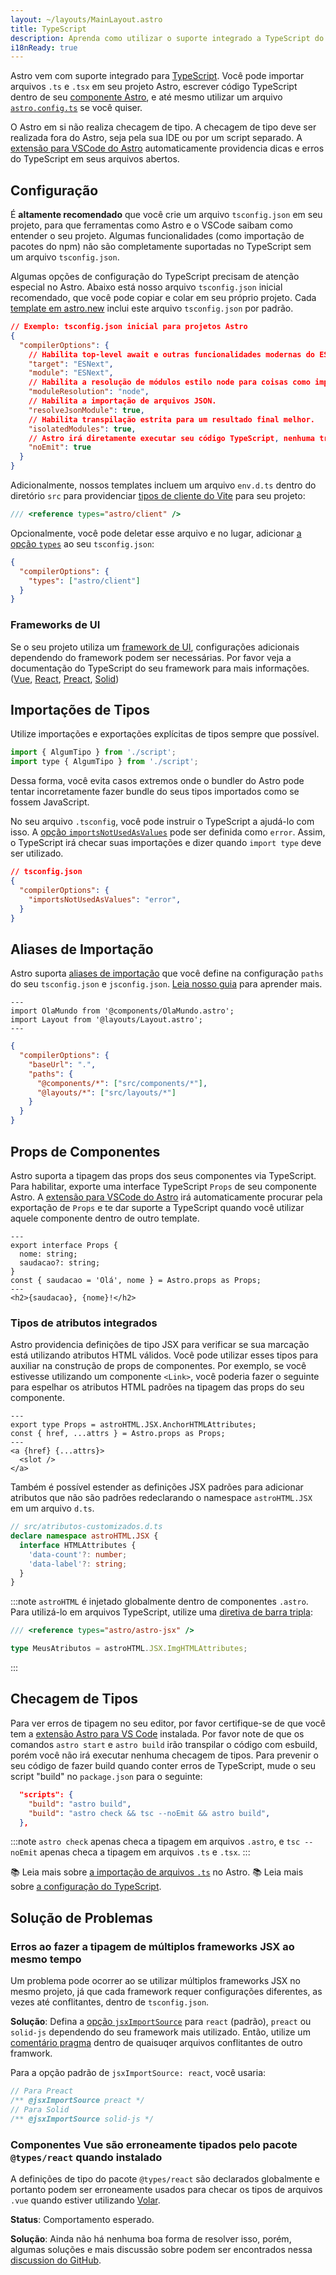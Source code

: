 ```yaml
---
layout: ~/layouts/MainLayout.astro
title: TypeScript
description: Aprenda como utilizar o suporte integrado a TypeScript do Astro.
i18nReady: true
---
```


Astro vem com suporte integrado para [TypeScript](https://www.typescriptlang.org/). Você pode importar arquivos `.ts` e `.tsx` em seu projeto Astro, escrever código TypeScript dentro de seu [componente Astro](/pt-br/core-concepts/astro-components/#o-script-do-componente), e até mesmo utilizar um arquivo [`astro.config.ts`](/pt-br/guides/configuring-astro/#o-arquivo-de-configuração-astro) se você quiser.

O Astro em si não realiza checagem de tipo. A checagem de tipo deve ser realizada fora do Astro, seja pela sua IDE ou por um script separado. A [extensão para VSCode do Astro](/pt-br/editor-setup/) automaticamente providencia dicas e erros do TypeScript em seus arquivos abertos.


## Configuração

É **altamente recomendado** que você crie um arquivo `tsconfig.json` em seu projeto, para que ferramentas como Astro e o VSCode saibam como entender o seu projeto. Algumas funcionalidades (como importação de pacotes do npm) não são completamente suportadas no TypeScript sem um arquivo `tsconfig.json`. 

Algumas opções de configuração do TypeScript precisam de atenção especial no Astro. Abaixo está nosso arquivo `tsconfig.json` inicial recomendado, que você pode copiar e colar em seu próprio projeto. Cada [template em astro.new](https://astro.new/) inclui este arquivo `tsconfig.json` por padrão.

```json title="tsconfig.json"
// Exemplo: tsconfig.json inicial para projetos Astro
{
  "compilerOptions": {
    // Habilita top-level await e outras funcionalidades modernas do ESM.
    "target": "ESNext",
    "module": "ESNext",
    // Habilita a resolução de módulos estilo node para coisas como importações de pacotes do npm.
    "moduleResolution": "node",
    // Habilita a importação de arquivos JSON.
    "resolveJsonModule": true,
    // Habilita transpilação estrita para um resultado final melhor.
    "isolatedModules": true,
    // Astro irá diretamente executar seu código TypeScript, nenhuma transpilação é necessária.
    "noEmit": true
  }
}
```

Adicionalmente, nossos templates incluem um arquivo `env.d.ts` dentro do diretório `src` para providenciar [tipos de cliente do Vite](https://vitejs.dev/guide/features.html#client-types) para seu projeto:

```typescript title="env.d.ts"
/// <reference types="astro/client" />
```
Opcionalmente, você pode deletar esse arquivo e no lugar, adicionar [a opção `types`](https://www.typescriptlang.org/tsconfig#types) ao seu `tsconfig.json`:

```json title="tsconfig.json"
{
  "compilerOptions": {
    "types": ["astro/client"]
  }
}
```

### Frameworks de UI

Se o seu projeto utiliza um [framework de UI](/pt-br/core-concepts/framework-components/), configurações adicionais dependendo do framework podem ser necessárias. Por favor veja a documentação do TypeScript do seu framework para mais informações. ([Vue](https://vuejs.org/guide/typescript/overview.html#using-vue-with-typescript), [React](https://reactjs.org/docs/static-type-checking.html), [Preact](https://preactjs.com/guide/v10/typescript), [Solid](https://www.solidjs.com/guides/typescript))

## Importações de Tipos

Utilize importações e exportações explícitas de tipos sempre que possível.

```js del={1} ins={2} ins="type"
import { AlgumTipo } from './script';
import type { AlgumTipo } from './script';
```

Dessa forma, você evita casos extremos onde o bundler do Astro pode tentar incorretamente fazer bundle do seus tipos importados como se fossem JavaScript.

No seu arquivo `.tsconfig`, você pode instruir o TypeScript a ajudá-lo com isso. A [opção `importsNotUsedAsValues`](https://www.typescriptlang.org/tsconfig#importsNotUsedAsValues) pode ser definida como `error`. Assim, o TypeScript irá checar suas importações e dizer quando `import type` deve ser utilizado.

```json ins={4}
// tsconfig.json
{
  "compilerOptions": {
    "importsNotUsedAsValues": "error",
  }
}
```

## Aliases de Importação

Astro suporta [aliases de importação](/pt-br/guides/aliases/) que você define na configuração `paths` do seu `tsconfig.json` e `jsconfig.json`. [Leia nosso guia](/pt-br/guides/aliases/) para aprender mais.

```astro title="src/pages/sobre/nate.astro" "@components" "@layouts"
---
import OlaMundo from '@components/OlaMundo.astro';
import Layout from '@layouts/Layout.astro';
---
```

```json title="tsconfig.json" {5-6}
{
  "compilerOptions": {
    "baseUrl": ".",
    "paths": {
      "@components/*": ["src/components/*"],
      "@layouts/*": ["src/layouts/*"]
    }
  }
}
```

## Props de Componentes

Astro suporta a tipagem das props dos seus componentes via TypeScript. Para habilitar, exporte uma interface TypeScript `Props` de seu componente Astro. A [extensão para VSCode do Astro](/pt-br/editor-setup/) irá automaticamente procurar pela exportação de `Props` e te dar suporte a TypeScript quando você utilizar aquele componente dentro de outro template. 

```astro title="src/components/OlaProps.astro" ins={2-5} ins="as Props"
---
export interface Props {
  nome: string;
  saudacao?: string;
}
const { saudacao = 'Olá', nome } = Astro.props as Props;
---
<h2>{saudacao}, {nome}!</h2>
```

### Tipos de atributos integrados

Astro providencia definições de tipo JSX para verificar se sua marcação está utilizando atributos HTML válidos. Você pode utilizar esses tipos para auxiliar na construção de props de componentes. Por exemplo, se você estivesse utilizando um componente `<Link>`, você poderia fazer o seguinte para espelhar os atributos HTML padrões na tipagem das props do seu componente.

```astro title="src/components/Link.astro" ins={2} ins="as Props"
---
export type Props = astroHTML.JSX.AnchorHTMLAttributes;
const { href, ...attrs } = Astro.props as Props;
---
<a {href} {...attrs}>
  <slot />
</a>
```

Também é possível estender as definições JSX padrões para adicionar atributos que não são padrões redeclarando o namespace `astroHTML.JSX` em um arquivo `d.ts`.

```ts
// src/atributos-customizados.d.ts
declare namespace astroHTML.JSX {
  interface HTMLAttributes {
    'data-count'?: number;
    'data-label'?: string;
  }
}
```

:::note
`astroHTML` é injetado globalmente dentro de componentes `.astro`. Para utilizá-lo em arquivos TypeScript, utilize uma [diretiva de barra tripla](https://www.typescriptlang.org/pt/docs/handbook/triple-slash-directives.html):

```ts
/// <reference types="astro/astro-jsx" />

type MeusAtributos = astroHTML.JSX.ImgHTMLAttributes;
```
:::

## Checagem de Tipos

Para ver erros de tipagem no seu editor, por favor certifique-se de que você tem a [extensão Astro para VS Code](/pt-br/editor-setup/) instalada. Por favor note de que os comandos `astro start` e `astro build` irão transpilar o código com esbuild, porém você não irá executar nenhuma checagem de tipos. Para prevenir o seu código de fazer build quando conter erros de TypeScript, mude o seu script "build" no `package.json` para o seguinte:

```json title="package.json" del={2} ins={3} ins="astro check && tsc --noEmit && "
  "scripts": {
    "build": "astro build",
    "build": "astro check && tsc --noEmit && astro build",
  },
```

:::note
`astro check` apenas checa a tipagem em arquivos `.astro`, e `tsc --noEmit` apenas checa a tipagem em arquivos `.ts` e `.tsx`.
:::

📚 Leia mais sobre [a importação de arquivos `.ts`](/pt-br/guides/imports/#typescript) no Astro.
📚 Leia mais sobre [a configuração do TypeScript](https://www.typescriptlang.org/tsconfig/).

## Solução de Problemas

### Erros ao fazer a tipagem de múltiplos frameworks JSX ao mesmo tempo

Um problema pode ocorrer ao se utilizar múltiplos frameworks JSX no mesmo projeto, já que cada framework requer configurações diferentes, as vezes até conflitantes, dentro de `tsconfig.json`.

**Solução**: Defina a [opção `jsxImportSource`](https://www.typescriptlang.org/tsconfig#jsxImportSource) para `react` (padrão), `preact` ou `solid-js` dependendo do seu framework mais utilizado. Então, utilize um [comentário pragma](https://www.typescriptlang.org/docs/handbook/jsx.html#configuring-jsx) dentro de quaisuqer arquivos conflitantes de outro framwork.

Para a opção padrão de `jsxImportSource: react`, você usaria:

```jsx
// Para Preact
/** @jsxImportSource preact */
// Para Solid
/** @jsxImportSource solid-js */
```

### Componentes Vue são erroneamente tipados pelo pacote `@types/react` quando instalado

A definições de tipo do pacote `@types/react` são declarados globalmente e portanto podem ser erroneamente usados para checar os tipos de arquivos `.vue` quando estiver utilizando [Volar](https://github.com/johnsoncodehk/volar).

**Status**: Comportamento esperado.

**Solução**: Ainda não há nenhuma boa forma de resolver isso, porém, algumas soluções e mais discussão sobre podem ser encontrados nessa [discussion do GitHub](https://github.com/johnsoncodehk/volar/discussions/592).
